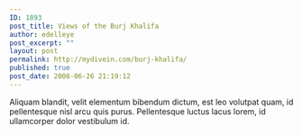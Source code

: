 ```yaml
---
ID: 1893
post_title: Views of the Burj Khalifa
author: edelleye
post_excerpt: ""
layout: post
permalink: http://mydivein.com/burj-khalifa/
published: true
post_date: 2008-06-26 21:19:12
---
```

Aliquam blandit, velit elementum bibendum dictum, est leo volutpat quam, id pellentesque nisl arcu quis purus. Pellentesque luctus lacus lorem, id ullamcorper dolor vestibulum id.